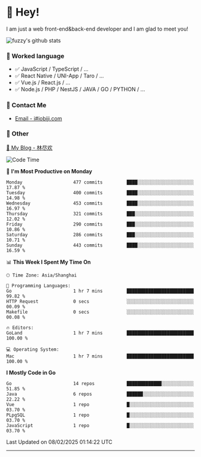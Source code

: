 # 👋 Hey!

I am just a web front-end&back-end developer and I am glad to meet you!

![fuzzy's github stats](https://github-readme-stats.vercel.app/api?username=JaydenForYou&&show_icons=true&&title_color=1abc9c&&icon_color=1abc9c)


### 📝 Worked language

- ✅ JavaScript / TypeScript / ...
- ✅ React Native / UNI-App / Taro / ...
- ✅ Vue.js / React.js / ...
- ✅ Node.js / PHP / NestJS / JAVA / GO / PYTHON / ...

### 📮 Contact Me

- [Email - i#iobiji.com](mailto:i@iobiji.com)


### 🤪 Other

[📌 My Blog - 林尽欢](https://iobiji.com)

<!--START_SECTION:waka-->
![Code Time](http://img.shields.io/badge/Code%20Time-1%2C507%20hrs%2022%20mins-blue)

📅 **I'm Most Productive on Monday** 

```text
Monday                   477 commits         ████░░░░░░░░░░░░░░░░░░░░░   17.87 % 
Tuesday                  400 commits         ████░░░░░░░░░░░░░░░░░░░░░   14.98 % 
Wednesday                453 commits         ████░░░░░░░░░░░░░░░░░░░░░   16.97 % 
Thursday                 321 commits         ███░░░░░░░░░░░░░░░░░░░░░░   12.02 % 
Friday                   290 commits         ███░░░░░░░░░░░░░░░░░░░░░░   10.86 % 
Saturday                 286 commits         ███░░░░░░░░░░░░░░░░░░░░░░   10.71 % 
Sunday                   443 commits         ████░░░░░░░░░░░░░░░░░░░░░   16.59 % 
```


📊 **This Week I Spent My Time On** 

```text
🕑︎ Time Zone: Asia/Shanghai

💬 Programming Languages: 
Go                       1 hr 7 mins         █████████████████████████   99.82 % 
HTTP Request             0 secs              ░░░░░░░░░░░░░░░░░░░░░░░░░   00.09 % 
Makefile                 0 secs              ░░░░░░░░░░░░░░░░░░░░░░░░░   00.08 % 

🔥 Editors: 
GoLand                   1 hr 7 mins         █████████████████████████   100.00 % 

💻 Operating System: 
Mac                      1 hr 7 mins         █████████████████████████   100.00 % 
```

**I Mostly Code in Go** 

```text
Go                       14 repos            █████████████░░░░░░░░░░░░   51.85 % 
Java                     6 repos             ██████░░░░░░░░░░░░░░░░░░░   22.22 % 
Vue                      1 repo              █░░░░░░░░░░░░░░░░░░░░░░░░   03.70 % 
PLpgSQL                  1 repo              █░░░░░░░░░░░░░░░░░░░░░░░░   03.70 % 
JavaScript               1 repo              █░░░░░░░░░░░░░░░░░░░░░░░░   03.70 % 
```




 Last Updated on 08/02/2025 01:14:22 UTC
<!--END_SECTION:waka-->
---
